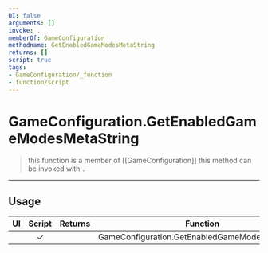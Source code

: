 ```yaml
---
UI: false
arguments: []
invoke: .
memberOf: GameConfiguration
methodname: GetEnabledGameModesMetaString
returns: []
script: true
tags:
- GameConfiguration/_function
- function/script
---
```

# GameConfiguration.GetEnabledGameModesMetaString
> this function is a member of [[GameConfiguration]]
> this method can be invoked with `.`
-----
## Usage
|  UI | Script | Returns | Function | Arguments |
|:---:|:------:|-------:|:--------:|:---------|
| |✓||GameConfiguration.GetEnabledGameModesMetaString||
